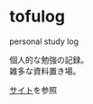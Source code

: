 # tofulog  
personal study log  
  
個人的な勉強の記録。  
雑多な資料置き場。  
  
[サイト](https://kinonotofu.github.io/tofulog/)を参照  
